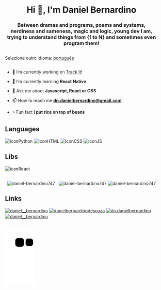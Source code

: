 <h1 align="center">Hi 👋, I'm Daniel Bernardino</h1>
<h3 align="center">Between dramas and programs, poems and systems, nerdiness and sameness, magic and logic, young dev I am, trying to understand things from {1 to N} and sometimes even program them!</h3>

##
Selecione outro idioma: [português](https://github.com/daniel-bernardino747/daniel-bernardino747/blob/main/README-PT.md) 
##

- 🔭 I’m currently working on [Track It](https://github.com/daniel-bernardino747/TrackIt)!

- 🌱 I’m currently learning **React Native**

- 💬 Ask me about **Javascript, React or CSS**

- 📫 How to reach me **dn.danielbernardino@gmail.com**

- ⚡ Fun fact **I put rice on top of beans**

<div>
  <div>
    <h2>Languages</h2>
    <div>
      <img align="center" alt="iconPython" height="60" width="80" src="https://cdn.jsdelivr.net/gh/devicons/devicon/icons/python/python-plain.svg" />
      <img align="center" alt="iconHTML" height"60" width="80" src="https://cdn.jsdelivr.net/gh/devicons/devicon/icons/html5/html5-plain.svg" />
      <img align="center" alt="iconCSS" height"60" width="80" src="https://cdn.jsdelivr.net/gh/devicons/devicon/icons/css3/css3-plain.svg" />
      <img align="center" alt="iconJS" height"60" width="80" src="https://cdn.jsdelivr.net/gh/devicons/devicon/icons/javascript/javascript-plain.svg" />
    </div>
  </div>
  <div>
    <h2>Libs</h2>
    <div>
      <img align="center" alt="iconReact" height"60" width="80" src="https://cdn.jsdelivr.net/gh/devicons/devicon/icons/react/react-original.svg" />
    </div>
  </div>
</div>

##

<div align="center">
  <img height="100em" align="center" src="https://github-readme-stats.vercel.app/api/top-langs?username=daniel-bernardino747&show_icons=true&locale=en&layout=compact" alt="daniel-bernardino747" />
  &nbsp;
  <img height="120em" align="center" src="https://github-readme-streak-stats.herokuapp.com/?user=daniel-bernardino747&" alt="daniel-bernardino747" />
  <img height="100em" align="center" src="https://github-readme-stats.vercel.app/api?username=daniel-bernardino747&show_icons=true&locale=en" alt="daniel-bernardino747" />
</div>

## Links

<div>
  <a href="https://dev.to/daniel__bernardino" target="blank"><img align="center" src="https://raw.githubusercontent.com/rahuldkjain/github-profile-readme-generator/master/src/images/icons/Social/devto.svg" alt="daniel__bernardino" height="60" width="80" /></a>
  <a href="https://linkedin.com/in/danielbernardinodesouza" target="blank"><img align="center" src="https://raw.githubusercontent.com/rahuldkjain/github-profile-readme-generator/master/src/images/icons/Social/linked-in-alt.svg" alt="danielbernardinodesouza" height="60" width="80" /></a>
  <a href="https://codesandbox.com/dn.danielbernardino" target="blank"><img align="center" src="https://raw.githubusercontent.com/rahuldkjain/github-profile-readme-generator/master/src/images/icons/Social/codesandbox.svg" alt="dn.danielbernardino" height="60" width="80" /></a>
  <a href="https://instagram.com/daniel__bernardino" target="blank"><img align="center" src="https://raw.githubusercontent.com/rahuldkjain/github-profile-readme-generator/master/src/images/icons/Social/instagram.svg" alt="daniel__bernardino" height="60" width="80" /></a>
</div>

##

<div>
  <img align="center" src="https://github.com/daniel-bernardino747/daniel-bernardino747/blob/output/github-contribution-grid-snake.svg" alt="snake-animation"/>
</div>

